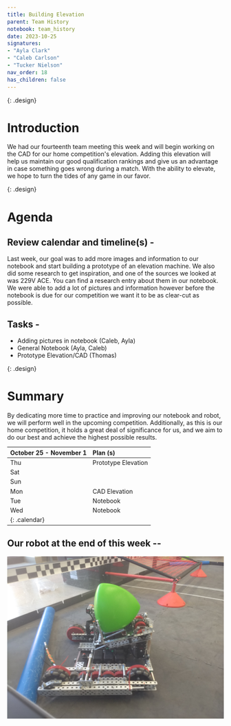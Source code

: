 ```yaml
---
title: Building Elevation
parent: Team History
notebook: team_history
date: 2023-10-25
signatures:
- "Ayla Clark"
- "Caleb Carlson"
- "Tucker Nielson"
nav_order: 18
has_children: false
---
```

{: .design}

# Introduction

We had our fourteenth team meeting this week and will begin working on the CAD for our home competition's elevation. Adding this elevation will help us maintain our good qualification rankings and give us an advantage in case something goes wrong during a match. With the ability to elevate, we hope to turn the tides of any game in our favor.

{: .design}

# Agenda

## Review calendar and timeline(s) -

Last week, our goal was to add more images and information to our notebook and start building a prototype of an elevation machine. We also did some research to get inspiration, and one of the sources we looked at was 229V ACE. You can find a research entry about them in our notebook. We were able to add a lot of pictures and information however before the notebook is due for our competition we want it to be as clear-cut as possible.

## Tasks -

* Adding pictures in notebook	    (Caleb, Ayla)
* General Notebook   (Ayla, Caleb)
* Prototype Elevation/CAD   (Thomas)

{: .design}

# Summary

By dedicating more time to practice and improving our notebook and robot, we will perform well in the upcoming competition. Additionally, as this is our home competition, it holds a great deal of significance for us, and we aim to do our best and achieve the highest possible results.


| October 25 - November 1 | Plan (s)            |
| :------------------------ | :-------------------- |
| Thu                     | Prototype Elevation |
| Sat                     |                     |
| Sun                     |                     |
| Mon                     | CAD Elevation       |
| Tue                     | Notebook            |
| Wed                     | Notebook            |
| {: .calendar}           |                     |

## Our robot at the end of this week --

<img src="/assets/Team%20History/2023-09-13.jpg" alt="Our Robot this week">
